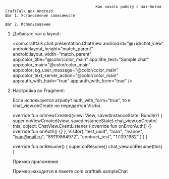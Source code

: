                                             Как начать работу с чат-ботом CraftTalk для Android
    Шаг 1. Установление зависимости
	
    Шаг 2. Использование
1. Добавьте чат в layout:

	<com.crafttalk.chat.presentation.ChatView
  		android:id="@+id/chat_view"
   	    android:layout_height="match_parent"
   		android:layout_width="match_parent"
   		app:color_title="@color/color_main"
        app:title_text="Sample chat"
   		app:color_main="@color/color_main"
   		app:color_bg_user_message="@color/color_main"
   		app:color_text_server_action="@color/color_main"
   		app:auth_with_hash="true"
   		app:auth_with_form="true" />
	
2. Настройка во Fragment:
	
	Если используется атрибут auth_with_form=”true”, то в chat_view.onCreate не передается Visitor.

	override fun onViewCreated(view: View, savedInstanceState: Bundle?) {
   		super.onViewCreated(view, savedInstanceState)
   		chat_view.onCreate(
       			this,
       			object:
           			ChatView.EventListener {
               			override fun onErrorAuth() {}
               			override fun onAuth() {}
           },
       		Visitor(
           		"test_uuid",
                "Ivan",
           		"Ivanov",
                "ivan@mail.ru",
           		"89119864972",
                "contract_test",
           		"17.09.1982"
            )
   		)
    }


	override fun onResume() {
   		super.onResume()
        chat_view.onResume(this)
    }


    Пример приложения

    Пример находится в пакете com.crafttalk.sampleChat



